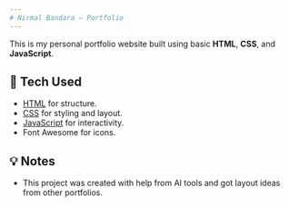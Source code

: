 ```yaml
---
# Nirmal Bandara – Portfolio
---
```

This is my personal portfolio website built using basic **HTML**, **CSS**, and **JavaScript**.

## 🔧 Tech Used
- [HTML]() for structure.  
- [CSS]() for styling and layout.  
- [JavaScript]() for interactivity.  
- Font Awesome for icons.  

## 💡 Notes
- This project was created with help from AI tools and got layout ideas from other portfolios.
